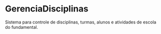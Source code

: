 # GerenciaDisciplinas
Sistema para controle de disciplinas, turmas, alunos e atividades de escola do fundamental.

